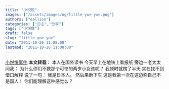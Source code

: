 ```yaml
---
title: "小悦悦"
images: ["/assets/images/og/little-yue-yue.png"]
authors: ["eallion"]
categories: ["日志","分享"]
tags: ["小悦悦"]
draft: false
slug: "little-yue-yue"
date: "2011-10-26 11:08:00"
lastmod: "2011-10-26 11:08:00"
---
```


[小悦悦事件](https://zh.wikipedia.org/zh-hans/%E5%B0%8F%E6%82%A6%E6%82%A6%E4%BA%8B%E4%BB%B6)
<strong > 本文转载：</strong>
本人在国外读书
今天早上在地铁上看报纸
旁边一老太太问我：
为什么你们不救那个可怜的两岁小女孩呢？
我顿时就楞了半天
实在找不到借口解释
说了一句：
我是日本人。
然后果断下车
这是我第一次在这边称自己不是国人！
你们能理解这种感觉么？
